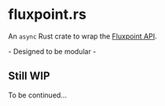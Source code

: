 # fluxpoint.rs
An `async` Rust crate to wrap the [Fluxpoint API](https://docs.fluxpoint.dev/api). 

\- Designed to be modular -

## Still WIP
To be continued...